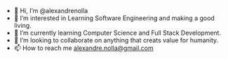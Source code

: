 - 👋 Hi, I’m @alexandrenolla
- 👀 I’m interested in Learning Software Engineering and making a good living.
- 🌱 I’m currently learning Computer Science and Full Stack Development.
- 💞️ I’m looking to collaborate on anything that creats value for humanity.
- 📫 How to reach me alexandre.nolla@gmail.com

<!---
alexandrenolla/alexandrenolla is a ✨ special ✨ repository because its `README.md` (this file) appears on your GitHub profile.
You can click the Preview link to take a look at your changes.
--->
